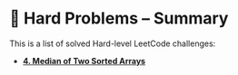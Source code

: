 # 🧠 Hard Problems – Summary

This is a list of solved Hard-level LeetCode challenges:

- [__4. Median of Two Sorted Arrays__]()

